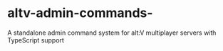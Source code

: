 # altv-admin-commands-
A standalone admin command system for alt:V multiplayer servers with TypeScript support
